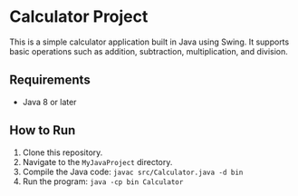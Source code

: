 # Calculator Project

This is a simple calculator application built in Java using Swing. It supports basic operations such as addition, subtraction, multiplication, and division.

## Requirements
- Java 8 or later

## How to Run
1. Clone this repository.
2. Navigate to the `MyJavaProject` directory.
3. Compile the Java code: `javac src/Calculator.java -d bin`
4. Run the program: `java -cp bin Calculator`
